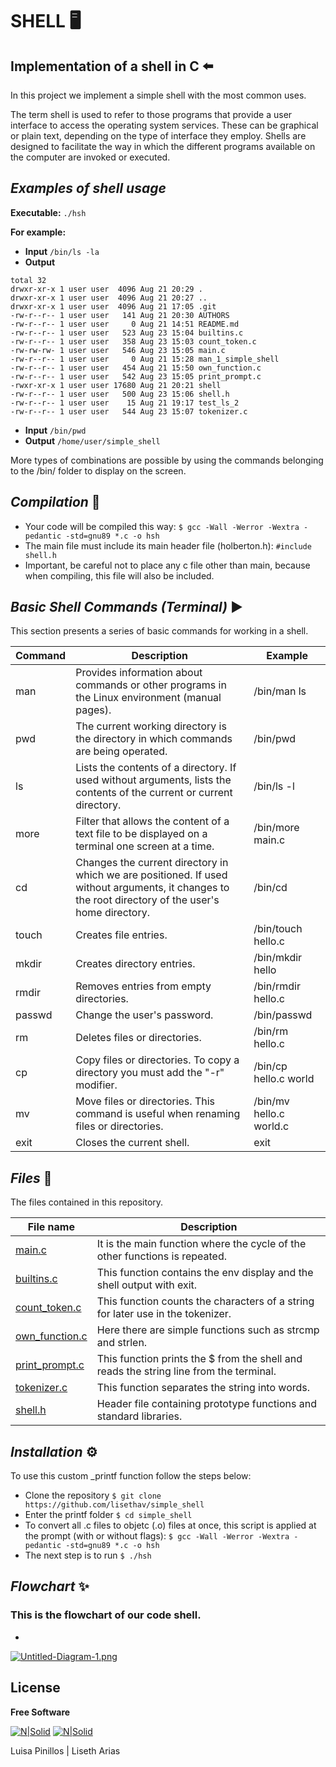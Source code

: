 # SHELL 🖥️
## Implementation of a shell in C ⬅️

In this project we implement a simple shell with the most common uses.

The term shell is used to refer to those programs that provide a user interface to access the operating system services. These can be graphical or plain text, depending on the type of interface they employ. Shells are designed to facilitate the way in which the different programs available on the computer are invoked or executed.

## _Examples of shell usage_

**Executable:** ```./hsh```

**For example:**

- **Input**
```/bin/ls -la```
- **Output**
```
total 32
drwxr-xr-x 1 user user  4096 Aug 21 20:29 .
drwxr-xr-x 1 user user  4096 Aug 21 20:27 ..
drwxr-xr-x 1 user user  4096 Aug 21 17:05 .git
-rw-r--r-- 1 user user   141 Aug 21 20:30 AUTHORS
-rw-r--r-- 1 user user     0 Aug 21 14:51 README.md
-rw-r--r-- 1 user user   523 Aug 23 15:04 builtins.c
-rw-r--r-- 1 user user   358 Aug 23 15:03 count_token.c
-rw-rw-rw- 1 user user   546 Aug 23 15:05 main.c
-rw-r--r-- 1 user user     0 Aug 21 15:28 man_1_simple_shell
-rw-r--r-- 1 user user   454 Aug 21 15:50 own_function.c
-rw-r--r-- 1 user user   542 Aug 23 15:05 print_prompt.c
-rwxr-xr-x 1 user user 17680 Aug 21 20:21 shell
-rw-r--r-- 1 user user   500 Aug 23 15:06 shell.h
-rw-r--r-- 1 user user    15 Aug 21 19:17 test_ls_2
-rw-r--r-- 1 user user   544 Aug 23 15:07 tokenizer.c
```

- **Input** ```/bin/pwd```
- **Output** ```/home/user/simple_shell```

More types of combinations are possible by using the commands belonging to the /bin/ folder to display on the screen.

## _Compilation_ 🔗

- Your code will be compiled this way: ```$ gcc -Wall -Werror -Wextra -pedantic -std=gnu89 *.c -o hsh```
- The main file must include its main header file (holberton.h): ```#include shell.h```
- Important, be careful not to place any c file other than main, because when compiling, this file will also be included.

## _Basic Shell Commands (Terminal)_ ▶️
This section presents a series of basic commands for working in a shell.

| Command |   Description | Example  |
| ------ | ------ | ------ |
| man | Provides information about commands or other programs in the Linux environment (manual pages).  |/bin/man ls |
| pwd | The current working directory is the directory in which commands are being operated. | /bin/pwd|
| ls | Lists the contents of a directory. If used without arguments, lists the contents of the current or current directory. |/bin/ls -l |
| more| Filter that allows the content of a text file to be displayed on a terminal one screen at a time. | /bin/more main.c |
| cd | Changes the current directory in which we are positioned. If used without arguments, it changes to the root directory of the user's home directory. | /bin/cd |
|touch | Creates file entries. | /bin/touch hello.c |
| mkdir | Creates directory entries. | /bin/mkdir hello |
|rmdir| Removes entries from empty directories. | /bin/rmdir hello.c|
| passwd | Change the user's password.  |/bin/passwd |
| rm | Deletes files or directories. | /bin/rm hello.c|
| cp | Copy files or directories. To copy a directory you must add the "-r" modifier. | /bin/cp hello.c world|
| mv | Move files or directories. This command is useful when renaming files or directories. | /bin/mv hello.c world.c|
| exit | Closes the current shell. | exit|


## _Files_ 📁

The files contained in this repository.

| File name  |Description |
| ------ | ------ |
|[main.c]| It is the main function where the cycle of the other functions is repeated. |
| [builtins.c] | This function contains the env display and the shell output with exit. |
| [count_token.c] | This function counts the characters of a string for later use in the tokenizer. |
| [own_function.c] | Here there are simple functions such as strcmp and strlen. |
| [print_prompt.c] | This function prints the $ from the shell and reads the string line from the terminal. |
| [tokenizer.c] | This function separates the string into words. |
| [shell.h] | Header file containing prototype functions and standard libraries. |

## _Installation_ ⚙️
To use this custom _printf function follow the steps below:
 - Clone the repository
 ```$ git clone https://github.com/lisethav/simple_shell```
- Enter the printf folder
```$ cd simple_shell```
- To convert all .c files to objetc (.o) files at once, this script is applied at the prompt (with or without flags):
```$ gcc -Wall -Werror -Wextra -pedantic -std=gnu89 *.c -o hsh ```
- The next step is to run
```$ ./hsh ```

## _Flowchart_ ✨
### This is the flowchart of our code shell.
-

[![Untitled-Diagram-1.png](https://pngimage.net/wp-content/uploads/2018/06/process-flow-icon-png-7.png)](https://postimg.cc/zbjrJWg5)


## License

**Free Software**

[![N|Solid](https://i.postimg.cc/FKh7hgp9/pngegg.png)](https://twitter.com/Luipv_20) [![N|Solid](https://i.postimg.cc/FKh7hgp9/pngegg.png)](https://twitter.com/Lisethav55)

Luisa Pinillos | Liseth Arias

[//]: # (These are reference links used in the body of this note. - )

   [main.c]: <https://github.com/lisethav/simple_shell/blob/master/main.c>
   [builtins.c]: <https://github.com/lisethav/simple_shell/blob/master/builtins.c>
   [count_token.c]: <https://github.com/lisethav/simple_shell/blob/master/count_token.c>
   [own_function.c]: <https://github.com/lisethav/simple_shell/blob/master/own_function.c>
   [print_prompt.c]: <https://github.com/lisethav/simple_shell/blob/master/print_prompt.c>
   [tokenizer.c]: <https://github.com/lisethav/simple_shell/blob/master/tokenizer.c>
   [shell.h]: <https://github.com/lisethav/simple_shell/blob/master/shell.h>
